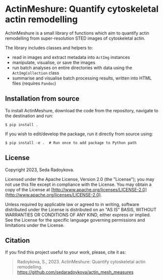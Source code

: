 # ActinMeshure: Quantify cytoskeletal actin remodelling

<!-- ----
badges to be included 
---- -->

AchinMeshure is a small library of functions which aim to quantify actin remodelling from super-resolution STED images of cytoskeletal actin. 

The library includes classes and helpers to: 

- read in images and extract metadata into `ActImg` instances
- manipulate, visualise, or save the images 
- run batch analyses on entire directories with data using the `ActImgCollection` class
- summarise and visualise batch processing results, written into HTML files (requires `Pandoc`)


## Installation from source 

To install ActinMeshure, download the code from the repository, navigate to the destination and run:  

`$ pip install .`

If you wish to edit/develop the package, run it directly from source using:

`$ pip install -e .  # Run once to add package to Python path`

## License

Copyright 2023, Seda Radoykova.

Licensed under the Apache License, Version 2.0 (the "License");
you may not use this file except in compliance with the License.
You may obtain a copy of the License at [http://www.apache.org/licenses/LICENSE-2.0](http://www.apache.org/licenses/LICENSE-2.0).

Unless required by applicable law or agreed to in writing, software
distributed under the License is distributed on an "AS IS" BASIS,
WITHOUT WARRANTIES OR CONDITIONS OF ANY KIND, either express or implied.
See the License for the specific language governing permissions and
limitations under the License.

## Citation 

If you find this project useful to your work, please, cite it as: 

> Radoykova, S., 2023. ActinMeshure: Quantify cytoskeletal actin remodelling. https://github.com/sedaradoykova/actin_mesh_measures

